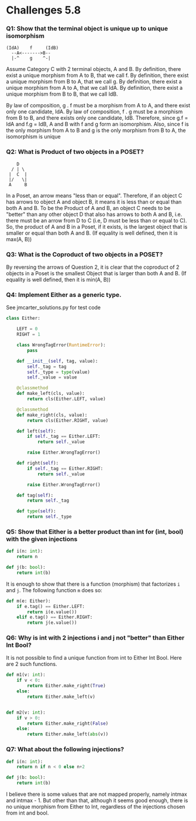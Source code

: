# Challenges 5.8

### Q1: Show that the terminal object is unique up to unique isomorphism
    (IdA)    f     (IdB)
      --A<------->B--
      |-^    g    ^-|
      
Assume Category C with 2 terminal objects, A and B.
By definition, there exist a unique morphism from A to B, that we call f.
By definition, there exist a unique morphism from B to A, that we call g.
By definition, there exist a unique morphism from A to A, that we call IdA.
By definition, there exist a unique morphism from B to B, that we call IdB.

By law of composition, g . f must be a morphism from A to A, and there exist only one candidate, IdA.
By law of composition, f . g must be a morphism from B to B, and there exists only one candidate, IdB. 
Therefore, since g.f = IdA and f.g = IdB, A and B with f and g form an isomorphism. Also, since f is the only morphism from A to B and g is the only morphism from B to A, the isomorphism is unique


### Q2: What is Product of two objects in a POSET?

        D
      / | \
     |  C  |
     |/   \|
     A     B

In a Poset, an arrow means "less than or equal". Therefore, if an object C has arrows to object A and object B, it means it is less than or equal than both A and B. To be the Product of A and B, an object C needs to be "better" than any other object D that also has arrows to both A and B, i.e. there must be an arrow from D to C (i.e, D must be less than or equal to C). So, the product of A and B in a Poset, if it exists, is the largest object that is smaller or equal than both A and B. (If equality is well defined, then it is max(A, B))


### Q3: What is the Coproduct of two objects in a POSET?
By reversing the arrows of Question 2, it is clear that the coproduct of 2 objects in a Poset is the smallest Object that is larger than both A and B. (If equality is well defined, then it is min(A, B))


### Q4: Implement Either as a generic type.
See jmcarter_solutions.py for test code
```python
class Either:

    LEFT = 0
    RIGHT = 1

    class WrongTagError(RuntimeError):
        pass

    def __init__(self, tag, value):
        self._tag = tag
        self._type = type(value)
        self._value = value

    @classmethod
    def make_left(cls, value):
        return cls(Either.LEFT, value)

    @classmethod
    def make_right(cls, value):
        return cls(Either.RIGHT, value)

    def left(self):
        if self._tag == Either.LEFT:
            return self._value

        raise Either.WrongTagError()

    def right(self):
        if self._tag == Either.RIGHT:
            return self._value

        raise Either.WrongTagError()

    def tag(self):
        return self._tag

    def type(self):
        return self._type
```

### Q5: Show that Either is a better product than int for (int, bool) with the given injections

```python
def i(n: int):
    return n

def j(b: bool):
    return int(b)
``` 

It is enough to show that there is a function (morphism) that factorizes `i` and `j`. The following function `m` does so:

```python
def m(e: Either):
    if e.tag() == Either.LEFT:
        return i(e.value())
    elif e.tag() == Either.RIGHT:
        return j(e.value())
```

### Q6: Why is int with 2 injections i and j not "better" than Either Int Bool?

It is not possible to find a unique function from int to Either Int Bool. Here are 2 such functions.

```python
def m1(v: int):
    if v < 0:
        return Either.make_right(True)
    else:
        return Either.make_left(v)


def m2(v: int):
    if v > 0:
        return Either.make_right(False)
    else:
        return Either.make_left(abs(v))
```


### Q7: What about the following injections?
```python
def i(n: int):
    return n if n < 0 else n+2

def j(b: bool):
    return int(b)
```
I believe there is some values that are not mapped properly, namely intmax and intmax - 1. But other than that, although it seems good enough, there is no unique morphism from Either to Int, regardless of the injections chosen from int and bool.

